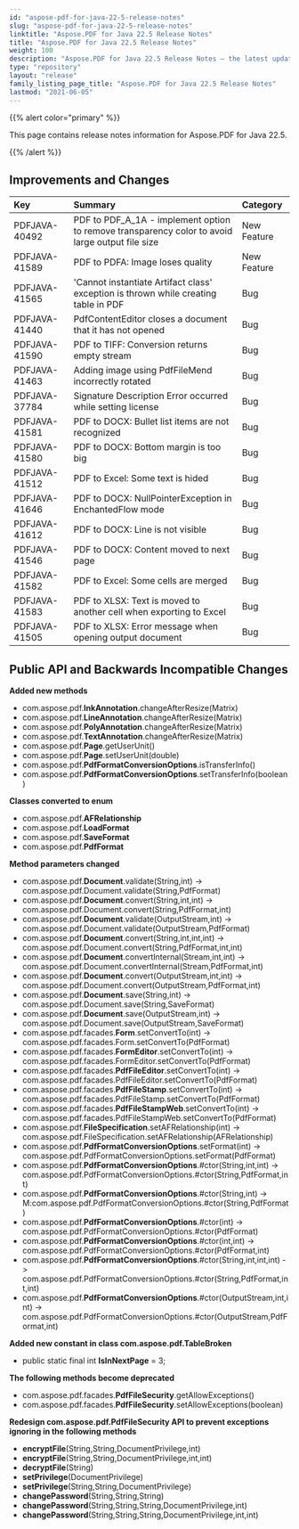 ```yaml
---
id: "aspose-pdf-for-java-22-5-release-notes"
slug: "aspose-pdf-for-java-22-5-release-notes"
linktitle: "Aspose.PDF for Java 22.5 Release Notes"
title: "Aspose.PDF for Java 22.5 Release Notes"
weight: 100
description: "Aspose.PDF for Java 22.5 Release Notes – the latest updates and fixes."
type: "repository"
layout: "release"
family_listing_page_title: "Aspose.PDF for Java 22.5 Release Notes"
lastmod: "2021-06-05"
---
```


{{% alert color="primary" %}}

This page contains release notes information for Aspose.PDF for Java 22.5.

{{% /alert %}}
## **Improvements and Changes**

|**Key**|**Summary**|**Category**|
| :- | :- | :- |
|PDFJAVA-40492|PDF to PDF_A_1A - implement option to remove transparency color to avoid large output file size|New Feature|
|PDFJAVA-41589|PDF to PDFA: Image loses quality|New Feature|
|PDFJAVA-41565|'Cannot instantiate Artifact class' exception is thrown while creating table in PDF|Bug|
|PDFJAVA-41440|PdfContentEditor closes a document that it has not opened|Bug|
|PDFJAVA-41590|PDF to TIFF: Conversion returns empty stream|Bug|
|PDFJAVA-41463|Adding image using PdfFileMend incorrectly rotated|Bug|
|PDFJAVA-37784|Signature Description Error occurred while setting license|Bug|
|PDFJAVA-41581|PDF to DOCX: Bullet list items are not recognized|Bug|
|PDFJAVA-41580|PDF to DOCX: Bottom margin is too big|Bug|
|PDFJAVA-41512|PDF to Excel: Some text is hided|Bug|
|PDFJAVA-41646|PDF to DOCX: NullPointerException in EnchantedFlow mode|Bug|
|PDFJAVA-41612|PDF to DOCX: Line is not visible|Bug|
|PDFJAVA-41546|PDF to DOCX: Content moved to next page|Bug|
|PDFJAVA-41582|PDF to Excel: Some cells are merged|Bug|
|PDFJAVA-41583|PDF to XLSX: Text is moved to another cell when exporting to Excel|Bug|
|PDFJAVA-41505|PDF to XLSX: Error message when opening output document|Bug|


## **Public API and Backwards Incompatible Changes**




**Added new methods**

- com.aspose.pdf.**InkAnnotation**.changeAfterResize(Matrix)
- com.aspose.pdf.**LineAnnotation**.changeAfterResize(Matrix)
- com.aspose.pdf.**PolyAnnotation**.changeAfterResize(Matrix)
- com.aspose.pdf.**TextAnnotation**.changeAfterResize(Matrix)
- com.aspose.pdf.**Page**.getUserUnit()
- com.aspose.pdf.**Page**.setUserUnit(double)
- com.aspose.pdf.**PdfFormatConversionOptions**.isTransferInfo()
- com.aspose.pdf.**PdfFormatConversionOptions**.setTransferInfo(boolean)

**Classes converted to enum**

- com.aspose.pdf.**AFRelationship**
- com.aspose.pdf.**LoadFormat**
- com.aspose.pdf.**SaveFormat**
- com.aspose.pdf.**PdfFormat**

**Method parameters changed**

- com.aspose.pdf.**Document**.validate(String,int) -> com.aspose.pdf.Document.validate(String,PdfFormat)
- com.aspose.pdf.**Document**.convert(String,int,int) -> com.aspose.pdf.Document.convert(String,PdfFormat,int)
- com.aspose.pdf.**Document**.validate(OutputStream,int) -> com.aspose.pdf.Document.validate(OutputStream,PdfFormat)
- com.aspose.pdf.**Document**.convert(String,int,int,int) -> com.aspose.pdf.Document.convert(String,PdfFormat,int,int)
- com.aspose.pdf.**Document**.convertInternal(Stream,int,int) -> com.aspose.pdf.Document.convertInternal(Stream,PdfFormat,int)
- com.aspose.pdf.**Document**.convert(OutputStream,int,int) -> com.aspose.pdf.Document.convert(OutputStream,PdfFormat,int)
- com.aspose.pdf.**Document**.save(String,int) -> com.aspose.pdf.Document.save(String,SaveFormat)
- com.aspose.pdf.**Document**.save(OutputStream,int) -> com.aspose.pdf.Document.save(OutputStream,SaveFormat)
- com.aspose.pdf.facades.**Form**.setConvertTo(int) -> com.aspose.pdf.facades.Form.setConvertTo(PdfFormat)
- com.aspose.pdf.facades.**FormEditor**.setConvertTo(int) -> com.aspose.pdf.facades.FormEditor.setConvertTo(PdfFormat)
- com.aspose.pdf.facades.**PdfFileEditor**.setConvertTo(int) -> com.aspose.pdf.facades.PdfFileEditor.setConvertTo(PdfFormat)
- com.aspose.pdf.facades.**PdfFileStamp**.setConvertTo(int) -> com.aspose.pdf.facades.PdfFileStamp.setConvertTo(PdfFormat)
- com.aspose.pdf.facades.**PdfFileStampWeb**.setConvertTo(int) -> com.aspose.pdf.facades.PdfFileStampWeb.setConvertTo(PdfFormat)
- com.aspose.pdf.**FileSpecification**.setAFRelationship(int) -> com.aspose.pdf.FileSpecification.setAFRelationship(AFRelationship)
- com.aspose.pdf.**PdfFormatConversionOptions**.setFormat(int) -> com.aspose.pdf.PdfFormatConversionOptions.setFormat(PdfFormat)
- com.aspose.pdf.**PdfFormatConversionOptions**.#ctor(String,int,int) -> com.aspose.pdf.PdfFormatConversionOptions.#ctor(String,PdfFormat,int)
- com.aspose.pdf.**PdfFormatConversionOptions**.#ctor(String,int) -> M:com.aspose.pdf.PdfFormatConversionOptions.#ctor(String,PdfFormat)
- com.aspose.pdf.**PdfFormatConversionOptions**.#ctor(int) -> com.aspose.pdf.PdfFormatConversionOptions.#ctor(PdfFormat)
- com.aspose.pdf.**PdfFormatConversionOptions**.#ctor(int,int) -> com.aspose.pdf.PdfFormatConversionOptions.#ctor(PdfFormat,int)
- com.aspose.pdf.**PdfFormatConversionOptions**.#ctor(String,int,int,int) -> com.aspose.pdf.PdfFormatConversionOptions.#ctor(String,PdfFormat,int,int)
- com.aspose.pdf.**PdfFormatConversionOptions**.#ctor(OutputStream,int,int) -> com.aspose.pdf.PdfFormatConversionOptions.#ctor(OutputStream,PdfFormat,int)

**Added new constant in class com.aspose.pdf.TableBroken**

- public static final int **IsInNextPage** = 3;

**The following methods become deprecated**

- com.aspose.pdf.facades.**PdfFileSecurity**.getAllowExceptions()
- com.aspose.pdf.facades.**PdfFileSecurity**.setAllowExceptions(boolean)

**Redesign com.aspose.pdf.PdfFileSecurity API to prevent exceptions ignoring in the following methods**

- **encryptFile**(String,String,DocumentPrivilege,int)
- **encryptFile**(String,String,DocumentPrivilege,int,int)
- **decryptFile**(String)
- **setPrivilege**(DocumentPrivilege) 
- **setPrivilege**(String,String,DocumentPrivilege)
- **changePassword**(String,String,String)
- **changePassword**(String,String,String,DocumentPrivilege,int)
- **changePassword**(String,String,String,DocumentPrivilege,int,int)



